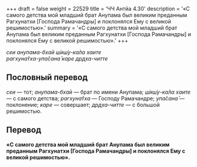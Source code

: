 +++
draft = false
weight = 22529
title = 'ЧЧ Антйа 4.30'
description = '«С самого детства мой младший брат Анупама был великим преданным Рагхунатхи [Господа Рамачандры] и поклонялся Ему с великой решимостью».'
summary = '«С самого детства мой младший брат Анупама был великим преданным Рагхунатхи [Господа Рамачандры] и поклонялся Ему с великой решимостью».'
+++

_сеи анупама-бха̄и ш́иш́у-ка̄ла хаите  
рагхуна̄тха-упа̄сана̄ каре др̣д̣ха-читте_

## Пословный перевод

_сеи_ — тот; _анупама_\-_бха̄и_ — брат по имени Анупама; _ш́иш́у_\-_ка̄ла_ _хаите_ — с самого детства; _рагхуна̄тха_ — Господу Рамачандре; _упа̄сана̄_ — поклонение; _каре_ — совершает; _др̣д̣ха_\-_читте_ — с большой решимостью.

## Перевод

**«С самого детства мой младший брат Анупама был великим преданным Рагхунатхи \[Господа Рамачандры\] и поклонялся Ему с великой решимостью».**
